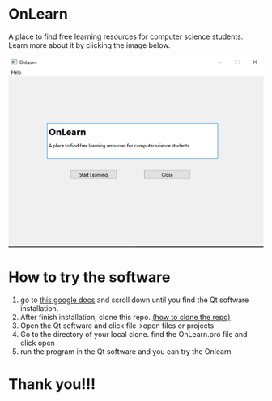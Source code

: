 # OnLearn
<p>A place to find free learning resources for computer science students. 
Learn more about it by clicking the image below.</p>

<a align="center" href= "https://minshinkhant.github.io" target="_blank">
  <img src="images/mainpage.png" alt="Software Mainpage">
</a>

# How to try the software
 <ol>
  <li> go to <a href= "https://docs.google.com/document/d/1NSBBUIcBJdUedblEdT807mBwcWOA9A3atA3eMu5eztE/edit?usp=sharing">this google docs</a> and scroll down until you find the Qt software installation.</li>
  <li>After finish installation, clone this repo. <a href= "https://docs.github.com/en/repositories/creating-and-managing-repositories/cloning-a-repository">(how to clone the repo)</a></li>
  <li>Open the Qt software and click file->open files or projects</li>
  <li>Go to the directory of your local clone. find the OnLearn.pro file and click open</li>
  <li>run the program in the Qt software and you can try the Onlearn</li>
 </ol>
 
 # Thank you!!!
